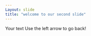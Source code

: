 ```yaml
---
Layout: slide
title: "welcome to our second slide"
---
```

Your text
Use the left arrow to go back!
